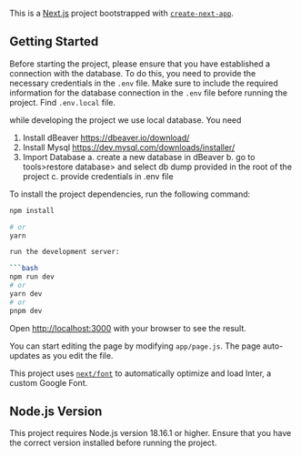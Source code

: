 This is a [Next.js](https://nextjs.org/) project bootstrapped with [`create-next-app`](https://github.com/vercel/next.js/tree/canary/packages/create-next-app).

## Getting Started

Before starting the project, please ensure that you have established a connection with the database. To do this, you need to provide the necessary credentials in the `.env` file. Make sure to include the required information for the database connection in the `.env` file before running the project. Find `.env.local` file.

while developing the project we use local database. You need

1. Install dBeaver https://dbeaver.io/download/
2. Install Mysql https://dev.mysql.com/downloads/installer/
3. Import Database
   a. create a new database in dBeaver
   b. go to tools>restore database> and select db dump provided in the root of the project
   c. provide credentials in .env file

To install the project dependencies, run the following command:

````bash
npm install

# or
yarn

run the development server:

```bash
npm run dev
# or
yarn dev
# or
pnpm dev
````

Open [http://localhost:3000](http://localhost:3000) with your browser to see the result.

You can start editing the page by modifying `app/page.js`. The page auto-updates as you edit the file.

This project uses [`next/font`](https://nextjs.org/docs/basic-features/font-optimization) to automatically optimize and load Inter, a custom Google Font.

## Node.js Version

This project requires Node.js version 18.16.1 or higher. Ensure that you have the correct version installed before running the project.
